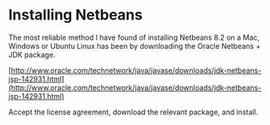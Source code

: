 # Installing Netbeans

The most reliable method I have found of installing Netbeans 8.2 on a Mac, Windows or Ubuntu Linux has been by downloading the Oracle Netbeans + JDK package.

[http://www.oracle.com/technetwork/java/javase/downloads/jdk-netbeans-jsp-142931.html](http://www.oracle.com/technetwork/java/javase/downloads/jdk-netbeans-jsp-142931.html)

Accept the license agreement, download the relevant package, and install.


